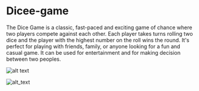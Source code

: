 # Dicee-game
The Dice Game is a classic, fast-paced and exciting game of chance where two players compete against each other. Each player takes turns rolling two dice and the player with the highest number on the roll wins the round. It's perfect for playing with friends, family, or anyone looking for a fun and casual game.  It can be used for entertainment and for making decision between two peoples.




![alt text](https://snipboard.io/4GoIJB.jpg)




![alt_text](https://snipboard.io/9rbjEF.jpg)
